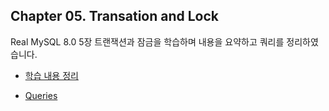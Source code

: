 ## Chapter 05. Transation and Lock

Real MySQL 8.0 5장 트랜잭션과 잠금을 학습하며 내용을 요약하고 쿼리를 정리하였습니다.

- [학습 내용 정리](Chapter05_Transation&Lock/Ch05_요약및정리.md)

- [Queries](Chapter05_Transation&Lock/Ch05.sql)